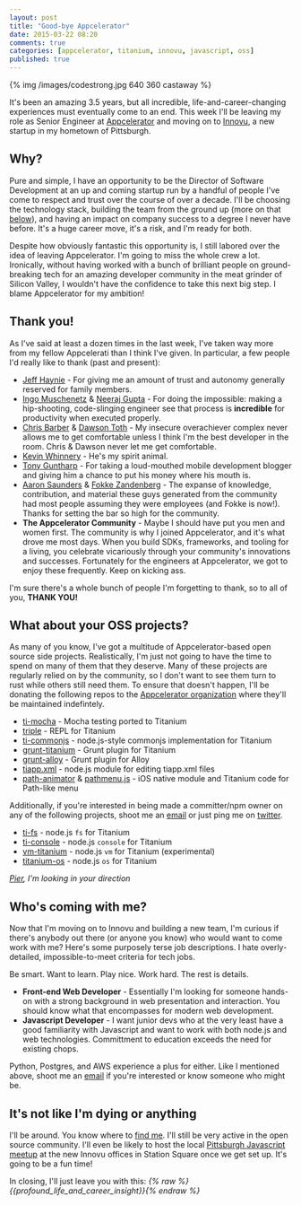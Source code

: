 ```yaml
---
layout: post
title: "Good-bye Appcelerator"
date: 2015-03-22 08:20
comments: true
categories: [appcelerator, titanium, innovu, javascript, oss]
published: true
---
```


{% img /images/codestrong.jpg 640 360 castaway %}

It's been an amazing 3.5 years, but all incredible, life-and-career-changing experiences must eventually come to an end. This week I'll be leaving my role as Senior Engineer at [Appcelerator][] and moving on to [Innovu][], a new startup in my hometown of Pittsburgh.

<!-- more -->

## Why?

Pure and simple, I have an opportunity to be the Director of Software Development at an up and coming startup run by a handful of people I've come to respect and trust over the course of over a decade. I'll be choosing the technology stack, building the team from the ground up (more on that [below](#coming)), and having an impact on company success to a degree I never have before. It's a huge career move, it's a risk, and I'm ready for both.

Despite how obviously fantastic this opportunity is, I still labored over the idea of leaving Appcelerator. I'm going to miss the whole crew a lot. Ironically, without having worked with a bunch of brilliant people on ground-breaking tech for an amazing developer community in the meat grinder of Silicon Valley, I wouldn't have the confidence to take this next big step. I blame Appcelerator for my ambition!

## Thank you!

As I've said at least a dozen times in the last week, I've taken way more from my fellow Appcelerati than I think I've given. In particular, a few people I'd really like to thank (past and present):

* [Jeff Haynie][] - For giving me an amount of trust and autonomy generally reserved for family members.
* [Ingo Muschenetz][] & [Neeraj Gupta][] - For doing the impossible: making a hip-shooting, code-slinging engineer see that process is **incredible** for productivity when executed properly.
* [Chris Barber][] & [Dawson Toth][] - My insecure overachiever complex never allows me to get comfortable unless I think I'm the best developer in the room. Chris & Dawson never let me get comfortable.
* [Kevin Whinnery][] - He's my spirit animal.
* [Tony Guntharp][] - For taking a loud-mouthed mobile development blogger and giving him a chance to put his money where his mouth is.
* [Aaron Saunders][] & [Fokke Zandenberg][] - The expanse of knowledge, contribution, and material these guys generated from the community had most people assuming they were employees (and Fokke is now!). Thanks for setting the bar so high for the community.
* **The Appcelerator Community** - Maybe I should have put you men and women first. The community is why I joined Appcelerator, and it's what drove me most days. When you build SDKs, frameworks, and tooling for a living, you celebrate vicariously through your community's innovations and successes. Fortunately for the engineers at Appcelerator, we got to enjoy these frequently. Keep on kicking ass.

I'm sure there's a whole bunch of people I'm forgetting to thank, so to all of you, **THANK YOU!**

## What about your OSS projects?

As many of you know, I've got a multitude of Appcelerator-based open source side projects. Realistically, I'm just not going to have the time to spend on many of them that they deserve. Many of these projects are regularly relied on by the community, so I don't want to see them turn to rust while others still need them. To ensure that doesn't happen, I'll be donating the following repos to the [Appcelerator organization](https://github.com/appcelerator) where they'll be maintained indefintely.

* [ti-mocha](https://github.com/tonylukasavage/ti-mocha) - Mocha testing ported to Titanium
* [triple](https://github.com/tonylukasavage/triple) - REPL for Titanium
* [ti-commonjs](https://github.com/tonylukasavage/ti-commonjs) - node.js-style commonjs implementation for Titanium
* [grunt-titanium](https://github.com/tonylukasavage/grunt-titanium) - Grunt plugin for Titanium
* [grunt-alloy](https://github.com/tonylukasavage/grunt-alloy) - Grunt plugin for Alloy
* [tiapp.xml](https://github.com/tonylukasavage/tiapp.xml) - node.js module for editing tiapp.xml files
* [path-animator](https://github.com/tonylukasavage/path.animator) & [pathmenu.js](https://github.com/tonylukasavage/pathmenu.js) - iOS native module and Titanium code for Path-like menu

Additionally, if you're interested in being made a committer/npm owner on any of the following projects, shoot me an [email](mailto:anthony.lukasavage@gmail.com) or just ping me on [twitter](https://twitter.com/tonylukasavage).

* [ti-fs](https://github.com/tonylukasavage/ti-fs) - node.js `fs` for Titanium
* [ti-console](https://github.com/tonylukasavage/ti-console) - node.js `console` for Titanium
* [vm-titanium](https://github.com/tonylukasavage/vm-titanium) - node.js `vm` for Titanium (experimental)
* [titanium-os](https://github.com/tonylukasavage/titanium-os) - node.js `os` for Titanium

_[Pier](https://twitter.com/_pier), I'm looking in your direction_

<a name="coming"></a>
## Who's coming with me?

Now that I'm moving on to Innovu and building a new team, I'm curious if there's anybody out there (or anyone you know) who would want to come work with me? Here's some purposely terse job descriptions. I hate overly-detailed, impossible-to-meet criteria for tech jobs.

Be smart. Want to learn. Play nice. Work hard. The rest is details.

* **Front-end Web Developer** - Essentially I'm looking for someone hands-on with a strong background in web presentation and interaction. You should know what that encompasses for modern web development.
* **Javascript Developer** - I want junior devs who at the very least have a good familiarity with Javascript and want to work with both node.js and web technologies. Committment to education exceeds the need for existing chops.

Python, Postgres, and AWS experience a plus for either. Like I mentioned above, shoot me an [email](mailto:alukasavage@innovu.com) if you're interested or know someone who might be.

## It's not like I'm dying or anything

I'll be around. You know where to [find me](https://twitter.com/tonylukasavage). I'll still be very active in the open source community. I'll even be likely to host the local [Pittsburgh Javascript meetup][] at the new Innovu offices in Station Square once we get set up. It's going to be a fun time!

In closing, I'll just leave you with this: _{% raw %}{{profound_life_and_career_insight}}{% endraw %}_


[Appcelerator]: http://www.appcelerator.com/
[Innovu]: http://innovu.com/
[Alloy]: https://github.com/appcelerator/alloy
[Jeff Haynie]: https://twitter.com/jhaynie
[Ingo Muschenetz]: https://twitter.com/bingomar
[Neeraj Gupta]: https://www.linkedin.com/in/neerajgupta1
[Chris Barber]: https://twitter.com/cb1kenobi
[Dawson Toth]: https://twitter.com/dawsontoth
[Kevin Whinnery]: https://twitter.com/kevinwhinnery
[Tony Guntharp]: https://twitter.com/fusion94
[Aaron Saunders]: https://twitter.com/aaronksaunders
[Fokke Zandenberg]: https://twitter.com/fokkezb
[Pittsburgh Javascript meetup]: http://www.meetup.com/Pittsburgh-JavaScript/
